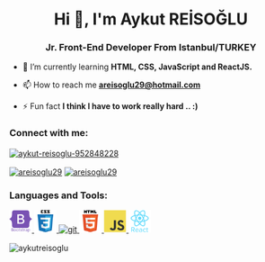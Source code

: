 <h1 align="center">Hi 👋, I'm Aykut REİSOĞLU</h1>
<h3 align="center">Jr. Front-End Developer From Istanbul/TURKEY</h3>



- 🌱 I’m currently learning **HTML, CSS, JavaScript and ReactJS.**

- 📫 How to reach me **areisoglu29@hotmail.com**

- ⚡ Fun fact **I think I have to work really hard .. :)**

<h3 align="left">Connect with me:</h3>
<p align="left">
<a href="https://www.linkedin.com/in/aykutreisoglu/" target="blank"><img align="center" src="https://raw.githubusercontent.com/rahuldkjain/github-profile-readme-generator/master/src/images/icons/Social/linked-in-alt.svg" alt="aykut-reisoglu-952848228" height="30" width="40" /></a>

<a href="https://instagram.com/areisoglu29" target="blank"><img align="center" src="https://raw.githubusercontent.com/rahuldkjain/github-profile-readme-generator/master/src/images/icons/Social/instagram.svg" alt="areisoglu29" height="30" width="40" /></a>
<a href="https://www.hackerrank.com/areisoglu29" target="blank"><img align="center" src="https://raw.githubusercontent.com/rahuldkjain/github-profile-readme-generator/master/src/images/icons/Social/hackerrank.svg" alt="areisoglu29" height="30" width="40" /></a>
</p>

<h3 align="left">Languages and Tools:</h3>
<p align="left"> <a href="https://getbootstrap.com" target="_blank" rel="noreferrer"> <img src="https://raw.githubusercontent.com/devicons/devicon/master/icons/bootstrap/bootstrap-plain-wordmark.svg" alt="bootstrap" width="40" height="40"/> </a> <a href="https://www.w3schools.com/css/" target="_blank" rel="noreferrer"> <img src="https://raw.githubusercontent.com/devicons/devicon/master/icons/css3/css3-original-wordmark.svg" alt="css3" width="40" height="40"/> </a> <a href="https://git-scm.com/" target="_blank" rel="noreferrer"> <img src="https://www.vectorlogo.zone/logos/git-scm/git-scm-icon.svg" alt="git" width="40" height="40"/> </a> <a href="https://www.w3.org/html/" target="_blank" rel="noreferrer"> <img src="https://raw.githubusercontent.com/devicons/devicon/master/icons/html5/html5-original-wordmark.svg" alt="html5" width="40" height="40"/> </a> <a href="https://developer.mozilla.org/en-US/docs/Web/JavaScript" target="_blank" rel="noreferrer"> <img src="https://raw.githubusercontent.com/devicons/devicon/master/icons/javascript/javascript-original.svg" alt="javascript" width="40" height="40"/> </a> <a href="https://reactjs.org/" target="_blank" rel="noreferrer"> <img src="https://raw.githubusercontent.com/devicons/devicon/master/icons/react/react-original-wordmark.svg" alt="react" width="40" height="40"/> </a> </p>





<p><img align="center" src="https://github-readme-streak-stats.herokuapp.com/?user=aykutreisoglu&" alt="aykutreisoglu" /></p>
